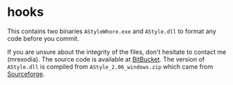 # hooks

This contains two binaries `AStyleWhore.exe` and `AStyle.dll` to format any code before you commit.

If you are unsure about the integrity of the files, don't hesitate to contact me (mrexodia). The source code is available at [BitBucket](https://bitbucket.org/mrexodia/astylewhore). The version of `AStyle.dll` is compiled from `AStyle_2.06_windows.zip` which came from [Sourceforge](https://sourceforge.net/projects/astyle/files/astyle/astyle%202.06/AStyle_2.06_windows.zip/download).